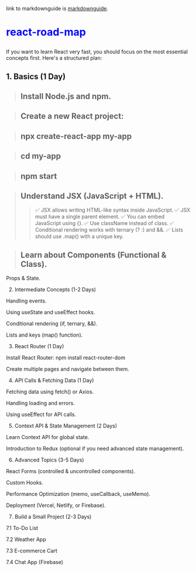 
link to markdownguide is [markdownguide](https://www.markdownguide.org/basic-syntax/).

 # <p style="color:blue"> react-road-map </p>
If you want to learn React very fast, you should focus on the most essential concepts first. Here's a structured plan:

## 1. Basics (1 Day)

> ## Install Node.js and npm.

> ## Create a new React project:

> ## npx create-react-app my-app

> ## cd my-app

> ## npm start

> ## Understand **JSX** (JavaScript + HTML).
> >✅ JSX allows writing HTML-like syntax inside JavaScript.
> >✅ JSX must have a single parent element.
> >✅ You can embed JavaScript using {}.
> >✅ Use className instead of class.
> >✅ Conditional rendering works with ternary (? :) and &&.
> >✅ Lists should use .map() with a unique key.

> ## Learn about Components (Functional & Class).

Props & State.

2. Intermediate Concepts (1-2 Days)

Handling events.

Using useState and useEffect hooks.

Conditional rendering (if, ternary, &&).

Lists and keys (map() function).


3. React Router (1 Day)

Install React Router:
npm install react-router-dom

Create multiple pages and navigate between them.

4. API Calls & Fetching Data (1 Day)

Fetching data using fetch() or Axios.

Handling loading and errors.

Using useEffect for API calls.

5. Context API & State Management (2 Days)

Learn Context API for global state.

Introduction to Redux (optional if you need advanced state management).

6. Advanced Topics (3-5 Days)

React Forms (controlled & uncontrolled components).

Custom Hooks.

Performance Optimization (memo, useCallback, useMemo).

Deployment (Vercel, Netlify, or Firebase).

7. Build a Small Project (2-3 Days)

7.1 To-Do List

7.2 Weather App

7.3 E-commerce Cart

7.4 Chat App (Firebase)
